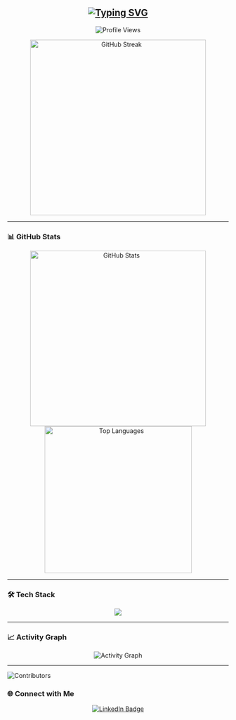 <h2 align="center">
  <a href="https://git.io/typing-svg">
    <img src="https://readme-typing-svg.demolab.com?font=Fira+Code&duration=3500&pause=500&color=22EBF7&center=true&vCenter=true&multiline=true&width=500&height=70&lines=Hello+there%2C+I'm+Jay+%F0%9F%91%8B;Glad+you're+here!+%F0%9F%98%84" alt="Typing SVG" />
  </a>
</h2>

<p align="center">
  <img src="https://komarev.com/ghpvc/?username=jaybayron9&label=Profile%20views&color=0e75b6&style=flat" alt="Profile Views" />
</p>

<div align="center">
  <img width="400" src="https://github-readme-streak-stats.herokuapp.com?user=jaybayron9&theme=tokyonight&hide_border=true" alt="GitHub Streak" />
</div>

---

### 📊 GitHub Stats
<div align="center">
  <img width="400" src="https://github-readme-stats.vercel.app/api?username=jaybayron9&show_icons=true&theme=tokyonight&hide_border=true" alt="GitHub Stats" />
  <img width="335" src="https://github-readme-stats.vercel.app/api/top-langs/?username=jaybayron9&layout=compact&theme=tokyonight&hide_border=true" alt="Top Languages" />
</div>

---

### 🛠️ Tech Stack
<p align="center">
  <img src="https://skillicons.dev/icons?i=php,javascript,postgresql,redis" />
</p>

---

### 📈 Activity Graph
<p align="center">
  <img src="https://github-readme-activity-graph.vercel.app/graph?username=jaybayron9&theme=tokyo-night&hide_border=true" alt="Activity Graph" />
</p>

---

![Contributors](https://img.shields.io/github/contributors/jaybayron9/jaybayron9?style=for-the-badge)


### 🌐 Connect with Me
<div align="center">
  <a href="https://www.linkedin.com/in/jaybayron9" target="_blank">
    <img src="https://img.shields.io/badge/-LinkedIn-blue?style=for-the-badge&logo=linkedin&logoColor=white" alt="LinkedIn Badge" />
  </a>
</div>
